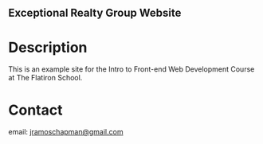 Exceptional Realty Group Website
---

# Description

This is an example site for the Intro to Front-end Web Development Course at The Flatiron School.

# Contact

email: jramoschapman@gmail.com
